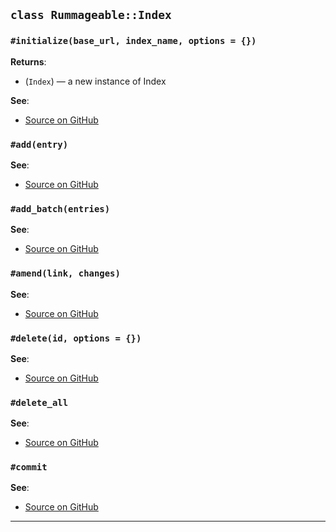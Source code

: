 
## `class Rummageable::Index`

### `#initialize(base_url, index_name, options = {})`

**Returns**:

- (`Index`) — a new instance of Index

**See**:
- [Source on GitHub](https://github.com/alphagov/rummageable/blob/master/lib/rummageable.rb#L11)

### `#add(entry)`


**See**:
- [Source on GitHub](https://github.com/alphagov/rummageable/blob/master/lib/rummageable.rb#L19)

### `#add_batch(entries)`


**See**:
- [Source on GitHub](https://github.com/alphagov/rummageable/blob/master/lib/rummageable.rb#L25)

### `#amend(link, changes)`


**See**:
- [Source on GitHub](https://github.com/alphagov/rummageable/blob/master/lib/rummageable.rb#L33)

### `#delete(id, options = {})`


**See**:
- [Source on GitHub](https://github.com/alphagov/rummageable/blob/master/lib/rummageable.rb#L39)

### `#delete_all`


**See**:
- [Source on GitHub](https://github.com/alphagov/rummageable/blob/master/lib/rummageable.rb#L46)

### `#commit`


**See**:
- [Source on GitHub](https://github.com/alphagov/rummageable/blob/master/lib/rummageable.rb#L52)

---

